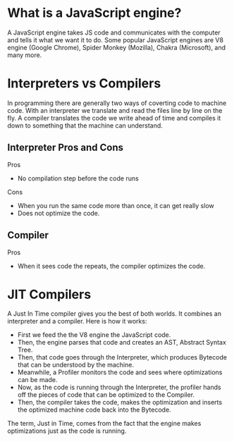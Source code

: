 # What is a JavaScript engine?
A JavaScript engine takes JS code and communicates with the computer and tells it what we want it to do. Some popular JavaScript engines are V8 engine (Google Chrome), Spider Monkey (Mozilla), Chakra (Microsoft), and many more.

# Interpreters vs Compilers
In programming there are generally two ways of coverting code to machine code. With an interpreter we translate and read the files line by line on the fly. A compiler translates the code we write ahead of time and compiles it down to something that the machine can understand.

## Interpreter Pros and Cons
Pros
* No compilation step before the code runs

Cons
* When you run the same code more than once, it can get really slow
* Does not optimize the code.

## Compiler 
Pros
* When it sees code the repeats, the compiler optimizes the code.

# JIT Compilers
A Just In Time compiler gives you the best of both worlds. It combines an interpreter and a compiler. Here is how it works:
* First we feed the the V8 engine the JavaScript code.
* Then, the engine parses that code and creates an AST, Abstract Syntax Tree.
* Then, that code goes through the Interpreter, which produces Bytecode that can be understood by the machine.
* Meanwhile, a Profiler monitors the code and sees where optimizations can be made.
* Now, as the code is running through the Interpreter, the profiler hands off the pieces of code that can be optimized to the Compiler.
* Then, the compiler takes the code, makes the optimization and inserts the optimized machine code back into the Bytecode.

The term, Just in Time, comes from the fact that the engine makes optimizations just as the code is running.